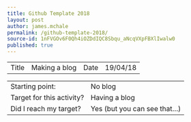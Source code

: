 ```yaml
---
title: Github Template 2018
layout: post
author: james.mchale
permalink: /github-template-2018/
source-id: 1nFVGOv6F0Qh4iOZDdIQC8Sbqu_aNcqVXpFBXlIwalw0
published: true
---
```

<table>
  <tr>
    <td>Title</td>
    <td>Making a blog</td>
    <td>Date</td>
    <td>19/04/18</td>
  </tr>
</table>


<table>
  <tr>
    <td>Starting point:</td>
    <td>No blog</td>
  </tr>
  <tr>
    <td>Target for this activity?</td>
    <td>Having a blog</td>
  </tr>
  <tr>
    <td>Did I reach my target? </td>
    <td> Yes (but you can see that…)</td>
  </tr>
</table>


